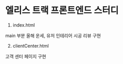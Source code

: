 # 엘리스 트랙 프론트엔드 스터디

1. index.html

main 부분 올해 운세, 유저 인테리어 시공 리뷰 구현

2. clientCenter.html

고객 센터 페이지 구현
